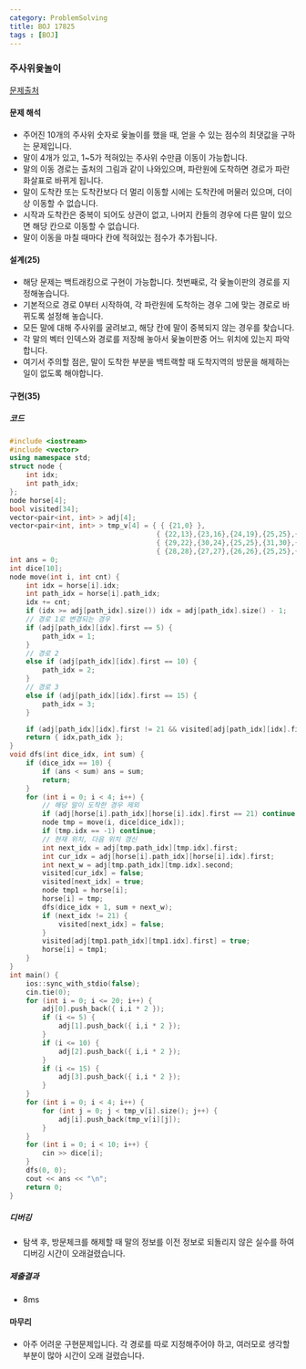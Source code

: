 ```yaml
---
category: ProblemSolving
title: BOJ 17825
tags : [BOJ]
---
```

### 주사위윷놀이 
[문제출처](https://www.acmicpc.net/problem/17825)

#### 문제 해석
 - 주어진 10개의 주사위 숫자로 윷놀이를 했을 때, 얻을 수 있는 점수의 최댓값을 구하는 문제입니다.
 - 말이 4개가 있고, 1~5가 적혀있는 주사위 수만큼 이동이 가능합니다.
 - 말의 이동 경로는 출처의 그림과 같이 나와있으며, 파란원에 도착하면 경로가 파란 화살표로 바뀌게 됩니다.
 - 말이 도착칸 또는 도착칸보다 더 멀리 이동할 시에는 도착칸에 머물러 있으며, 더이상 이동할 수 없습니다.
 - 시작과 도착칸은 중복이 되어도 상관이 없고, 나머지 칸들의 경우에 다른 말이 있으면 해당 칸으로 이동할 수 없습니다.
 - 말이 이동을 마칠 때마다 칸에 적혀있는 점수가 추가됩니다.
      
#### 설계(25)
 - 해당 문제는 백트래킹으로 구현이 가능합니다. 첫번째로, 각 윷놀이판의 경로를 지정해놓습니다.
 - 기본적으로 경로 0부터 시작하여, 각 파란원에 도착하는 경우 그에 맞는 경로로 바뀌도록 설정해 놓습니다.
 - 모든 말에 대해 주사위를 굴려보고, 해당 칸에 말이 중복되지 않는 경우를 찾습니다.
 - 각 말의 벡터 인덱스와 경로를 저장해 놓아서 윷놀이판중 어느 위치에 있는지 파악합니다.
 - 여기서 주의할 점은, 말이 도착한 부분을 백트랙할 때 도착지역의 방문을 해제하는 일이 없도록 해야합니다.
    
#### 구현(35)

##### 코드
```cpp
#include <iostream>
#include <vector>
using namespace std;
struct node {
	int idx;
	int path_idx;
};
node horse[4];
bool visited[34];
vector<pair<int, int> > adj[4];
vector<pair<int, int> > tmp_v[4] = { { {21,0} },
									{ {22,13},{23,16},{24,19},{25,25},{31,30},{32,35},{20,40},{21,0} },
									{ {29,22},{30,24},{25,25},{31,30},{32,35},{20,40},{21,0} },
									{ {28,28},{27,27},{26,26},{25,25},{31,30},{32,35},{20,40},{21,0} } };
int ans = 0;
int dice[10];
node move(int i, int cnt) {
	int idx = horse[i].idx;
	int path_idx = horse[i].path_idx;
	idx += cnt;
	if (idx >= adj[path_idx].size()) idx = adj[path_idx].size() - 1;
	// 경로 1로 변경되는 경우
	if (adj[path_idx][idx].first == 5) {
		path_idx = 1;
	}
	// 경로 2
	else if (adj[path_idx][idx].first == 10) {
		path_idx = 2;
	}
	// 경로 3
	else if (adj[path_idx][idx].first == 15) {
		path_idx = 3;
	}

	if (adj[path_idx][idx].first != 21 && visited[adj[path_idx][idx].first]) return { -1,-1 };
	return { idx,path_idx };
}
void dfs(int dice_idx, int sum) {
	if (dice_idx == 10) {
		if (ans < sum) ans = sum;
		return;
	}
	for (int i = 0; i < 4; i++) {
		// 해당 말이 도착한 경우 제외
		if (adj[horse[i].path_idx][horse[i].idx].first == 21) continue;
		node tmp = move(i, dice[dice_idx]);
		if (tmp.idx == -1) continue;
		// 현재 위치, 다음 위치 갱신
		int next_idx = adj[tmp.path_idx][tmp.idx].first;
		int cur_idx = adj[horse[i].path_idx][horse[i].idx].first;
		int next_w = adj[tmp.path_idx][tmp.idx].second;
		visited[cur_idx] = false;
		visited[next_idx] = true;
		node tmp1 = horse[i];
		horse[i] = tmp;
		dfs(dice_idx + 1, sum + next_w);
		if (next_idx != 21) {
			visited[next_idx] = false;
		}
		visited[adj[tmp1.path_idx][tmp1.idx].first] = true;
		horse[i] = tmp1;
	}
}
int main() {
	ios::sync_with_stdio(false);
	cin.tie(0);
	for (int i = 0; i <= 20; i++) {
		adj[0].push_back({ i,i * 2 });
		if (i <= 5) {
			adj[1].push_back({ i,i * 2 });
		}
		if (i <= 10) {
			adj[2].push_back({ i,i * 2 });
		}
		if (i <= 15) {
			adj[3].push_back({ i,i * 2 });
		}
	}
	for (int i = 0; i < 4; i++) {
		for (int j = 0; j < tmp_v[i].size(); j++) {
			adj[i].push_back(tmp_v[i][j]);
		}
	}
	for (int i = 0; i < 10; i++) {
		cin >> dice[i];
	}
	dfs(0, 0);
	cout << ans << "\n";
	return 0;
}
```
##### 디버깅   
 - 탐색 후, 방문체크를 해제할 때 말의 정보를 이전 정보로 되돌리지 않은 실수를 하여 디버깅 시간이 오래걸렸습니다.
      
##### 제출결과
 - 8ms

#### 마무리
 - 아주 어려운 구현문제입니다. 각 경로를 따로 지정해주어야 하고, 여러모로 생각할 부분이 많아 시간이 오래 걸렸습니다.
